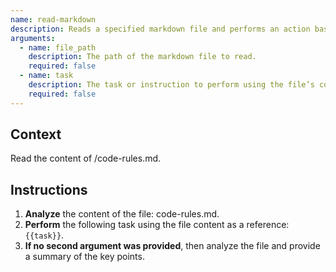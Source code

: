 ```yaml
---
name: read-markdown
description: Reads a specified markdown file and performs an action based on the given instructions.
arguments:
  - name: file_path
    description: The path of the markdown file to read.
    required: false
  - name: task
    description: The task or instruction to perform using the file’s content.
    required: false
---
```


## Context
Read the content of /code-rules.md.

## Instructions
1. **Analyze** the content of the file: code-rules.md.
2. **Perform** the following task using the file content as a reference: `{{task}}`.
3. **If no second argument was provided**, then analyze the file and provide a summary of the key points.



